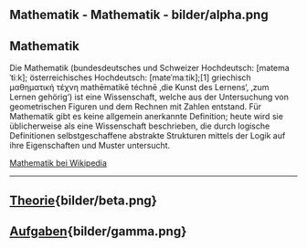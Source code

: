 
Mathematik - Mathematik - bilder/alpha.png
---
## Mathematik

Die Mathematik (bundesdeutsches und Schweizer Hochdeutsch: [matemaˈtiːk]; österreichisches Hochdeutsch: [mateˈmaːtik];[1] griechisch μαθηματική τέχνη mathēmatikē téchnē ‚die Kunst des Lernens‘, ‚zum Lernen gehörig‘) ist eine Wissenschaft, welche aus der Untersuchung von geometrischen Figuren und dem Rechnen mit Zahlen entstand. Für Mathematik gibt es keine allgemein anerkannte Definition; heute wird sie üblicherweise als eine Wissenschaft beschrieben, die durch logische Definitionen selbstgeschaffene abstrakte Strukturen mittels der Logik auf ihre Eigenschaften und Muster untersucht.

[Mathematik bei Wikipedia](https://de.wikipedia.org/wiki/Mathematik)

---
## [Theorie](theorie.md){bilder/beta.png}
## [Aufgaben](aufgaben.md){bilder/gamma.png}
